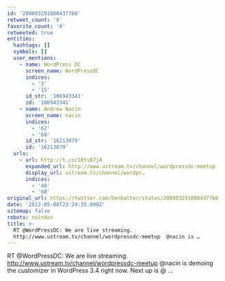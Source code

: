 ```yaml
---
id: '200003291080437760'
retweet_count: '0'
favorite_count: '0'
retweeted: true
entities:
  hashtags: []
  symbols: []
  user_mentions:
    - name: WordPress DC
      screen_name: WordPressDC
      indices:
        - '3'
        - '15'
      id_str: '106943341'
      id: '106943341'
    - name: Andrew Nacin
      screen_name: nacin
      indices:
        - '62'
        - '68'
      id_str: '16213079'
      id: '16213079'
  urls:
    - url: http://t.co/1BtvB7jA
      expanded_url: http://www.ustream.tv/channel/wordpressdc-meetup
      display_url: ustream.tv/channel/wordpr…
      indices:
        - '40'
        - '60'
original_url: https://twitter.com/benbalter/status/200003291080437760
date: '2012-05-08T23:24:35.000Z'
sitemap: false
robots: noindex
title: >-
  RT @WordPressDC: We are live streaming.
  http://www.ustream.tv/channel/wordpressdc-meetup  @nacin is …
---
```


RT @WordPressDC: We are live streaming. http://www.ustream.tv/channel/wordpressdc-meetup  @nacin is demoing the customizer in WordPress 3.4 right now.  Next up is @ ...